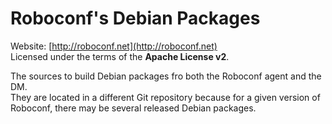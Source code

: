 # Roboconf's Debian Packages

Website: [http://roboconf.net](http://roboconf.net)  
Licensed under the terms of the **Apache License v2**.

The sources to build Debian packages fro both the Roboconf agent and the DM.  
They are located in a different Git repository because for a given version of Roboconf,
there may be several released Debian packages.
